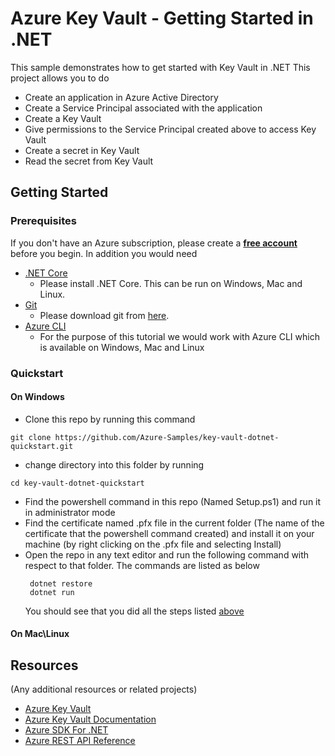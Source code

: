 # Azure Key Vault - Getting Started in .NET

This sample demonstrates how to get started with Key Vault in .NET
This project allows you to do 
- Create an application in Azure Active Directory
- Create a Service Principal associated with the application 
- Create a Key Vault
- Give permissions to the Service Principal created above to access Key Vault 
- Create a secret in Key Vault
- Read the secret from Key Vault

## Getting Started

### Prerequisites

If you don't have an Azure subscription, please create a **[free account](https://azure.microsoft.com/free/?ref=microsoft.com&amp;utm_source=microsoft.com&amp;utm_medium=docs)** before you begin.
In addition you would need

* [.NET Core](https://www.microsoft.com/net/learn/get-started/windows)
    * Please install .NET Core. This can be run on Windows, Mac and Linux.
* [Git](https://www.git-scm.com/)
    * Please download git from [here](https://git-scm.com/downloads).
* [Azure CLI](https://docs.microsoft.com/en-us/cli/azure/install-azure-cli?view=azure-cli-latest)
    * For the purpose of this tutorial we would work with Azure CLI which is available on Windows, Mac and Linux

### Quickstart
#### On Windows
- Clone this repo by running this command
```
git clone https://github.com/Azure-Samples/key-vault-dotnet-quickstart.git
```
- change directory into this folder by running 
```
cd key-vault-dotnet-quickstart
```
- Find the powershell command in this repo (Named Setup.ps1) and run it in administrator mode
- Find the certificate named .pfx file in the current folder (The name of the certificate that the powershell command created)
  and install it on your machine (by right clicking on the .pfx file and selecting Install)
- Open the repo in any text editor and run the following command with respect to that folder. The commands are listed as below
   ```
    dotnet restore
    dotnet run
   ```
    You should see that you did all the steps listed [above](https://github.com/Azure-Samples/key-vault-dotnet-quickstart#azure-key-vault---getting-started-in-net)
#### On Mac\Linux

## Resources

(Any additional resources or related projects)

- [Azure Key Vault](https://azure.microsoft.com/en-us/services/key-vault/)
- [Azure Key Vault Documentation](https://docs.microsoft.com/en-us/azure/key-vault/)
- [Azure SDK For .NET](https://github.com/Azure/azure-sdk-for-net)
- [Azure REST API Reference](https://docs.microsoft.com/en-us/rest/api/keyvault/?redirectedfrom=AzureSamples)
